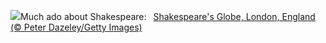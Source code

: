 ![](https://www.bing.com/th?id=OHR.GlobeTheatre_EN-US3262022178_UHD.jpg&w=1000)Much ado about Shakespeare:&nbsp;&ensp;[Shakespeare's Globe, London, England (© Peter Dazeley/Getty Images)](https://www.bing.com/th?id=OHR.GlobeTheatre_EN-US3262022178_UHD.jpg)
<br><br/>
